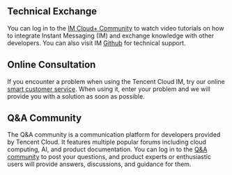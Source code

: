 
## Technical Exchange
You can log in to the [IM Cloud+ Community](https://cloud.tencent.com/developer/tag/126) to watch video tutorials on how to integrate Instant Messaging (IM) and exchange knowledge with other developers.
You can also visit IM [Github](https://github.com/tencentyun/TIMSDK/issues) for technical support.

## Online Consultation
If you encounter a problem when using the Tencent Cloud IM, try our online [smart customer service](https://cloud.tencent.com/act/event/smarty-service?from=im-doc). When using it, enter your problem and we will provide you with a solution as soon as possible.

## Q&A Community
The Q&A community is a communication platform for developers provided by Tencent Cloud. It features multiple popular forums including cloud computing, AI, and product documentation.
You can log in to the [Q&A community](https://cloud.tencent.com/developer/ask) to post your questions, and product experts or enthusiastic users will provide answers, discussions, and guidance for them.
